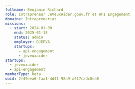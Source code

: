 ```yaml
---
fullname: Benjamin Richard
role: Intrapreneur JeVeuxAider.gouv.fr et API Engagement
domaine: Intraprenariat
missions:
  - start: 2024-01-08
    end: 2025-01-18
    status: admin
    employer: DJEPVA
    startups:
      - api-engagement
      - jeveuxaider
startups:
  - jeveuxaider
  - api-engagement
memberType: beta
uuid: 2f49eea6-faa1-4d41-98a9-a617cadc8ea8
---
```

